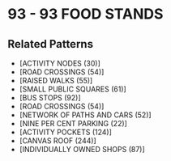 # 93 - 93 FOOD STANDS

## Related Patterns

- [ACTIVITY NODES (30)]
- [ROAD CROSSINGS (54)]
- [RAISED WALKS (55)]
- [SMALL PUBLIC SQUARES (61)]
- [BUS STOPS (92)]
- [ROAD CROSSINGS (54)]
- [NETWORK OF PATHS AND CARS (52)]
- [NINE PER CENT PARKING (22)]
- [ACTIVITY POCKETS (124)]
- [CANVAS ROOF (244)]
- [INDIVIDUALLY OWNED SHOPS (87)]

